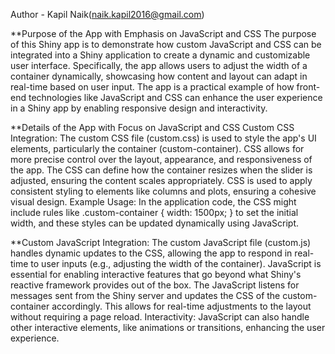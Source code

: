Author - Kapil Naik(naik.kapil2016@gmail.com)

**Purpose of the App with Emphasis on JavaScript and CSS
The purpose of this Shiny app is to demonstrate how custom JavaScript and CSS can be integrated into a Shiny application to create a dynamic and customizable user interface. Specifically, the app allows users to adjust the width of a container dynamically, showcasing how content and layout can adapt in real-time based on user input. The app is a practical example of how front-end technologies like JavaScript and CSS can enhance the user experience in a Shiny app by enabling responsive design and interactivity.

**Details of the App with Focus on JavaScript and CSS
Custom CSS Integration:
The custom CSS file (custom.css) is used to style the app's UI elements, particularly the container (custom-container). CSS allows for more precise control over the layout, appearance, and responsiveness of the app. The CSS can define how the container resizes when the slider is adjusted, ensuring the content scales appropriately. CSS is used to apply consistent styling to elements like columns and plots, ensuring a cohesive visual design.
Example Usage: In the application code, the CSS might include rules like .custom-container { width: 1500px; } to set the initial width, and these styles can be updated dynamically using JavaScript.

**Custom JavaScript Integration:
 The custom JavaScript file (custom.js) handles dynamic updates to the CSS, allowing the app to respond in real-time to user inputs (e.g., adjusting the width of the container). JavaScript is essential for enabling interactive features that go beyond what Shiny's reactive framework provides out of the box. The JavaScript listens for messages sent from the Shiny server and updates the CSS of the custom-container accordingly. This allows for real-time adjustments to the layout without requiring a page reload.
Interactivity: JavaScript can also handle other interactive elements, like animations or transitions, enhancing the user experience.
